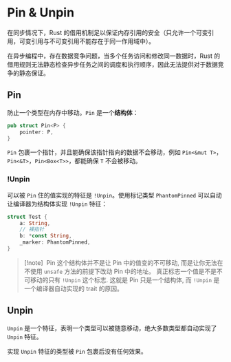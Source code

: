# Pin & Unpin

在同步情况下，Rust 的借用机制足以保证内存引用的安全（只允许一个可变引用，可变引用与不可变引用不能存在于同一作用域中）。

在异步编程中，存在数据竞争问题，当多个任务访问和修改同一数据时，Rust 的借用规则无法静态检查异步任务之间的调度和执行顺序，因此无法提供对于数据竞争的静态保证。

## Pin

防止一个类型在内存中移动。`Pin` 是一个**结构体**：

```rust
pub struct Pin<P> {
    pointer: P,
}
```

`Pin` 包裹一个指针，并且能确保该指针指向的数据不会移动，例如 `Pin<&mut T>`，`Pin<&T>`，`Pin<Box<T>>`，都能确保 `T` 不会被移动。

### !Unpin

可以被 `Pin` 住的值实现的特征是 `!Unpin`。使用标记类型 `PhantomPinned` 可以自动让编译器为结构体实现 `!Unpin` 特征：

```rust
struct Test {
    a: String,
    // 裸指针
    b: *const String,
    _marker: PhantomPinned,
}
```

> [!note]  Pin 这个结构体并不是让 Pin 中的值变的不可移动, 而是让你无法在不使用 `unsafe` 方法的前提下改动 Pin 中的地址。 真正标志一个值是不是不可移动的只有 `!Unpin` 这个标志. 这就是 Pin 只是一个结构体, 而 `!Unpin` 是一个编译器自动实现的 trait 的原因。

## Unpin

`Unpin` 是一个特征，表明一个类型可以被随意移动，绝大多数类型都自动实现了 `Unpin` 特征。

实现 `Unpin` 特征的类型被 `Pin` 包裹后没有任何效果。
